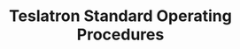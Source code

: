 ---
layout: blog 
style: style1
image_path: /images/teslatron.jpeg
link_path: /portfolio_posts/teslatron.html
title: Teslatron Standard Operating Procedures
caption: Teslatron Standard Operating Procedures
permalink: /generic.html 
--- 